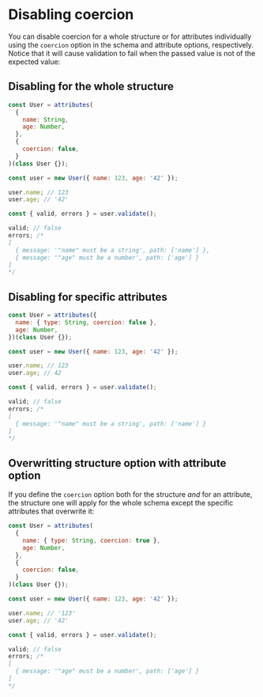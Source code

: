 # Disabling coercion

You can disable coercion for a whole structure or for attributes individually using the `coercion` option in the schema and attribute options, respectively. Notice that it will cause validation to fail when the passed value is not of the expected value:

## Disabling for the whole structure

```js
const User = attributes(
  {
    name: String,
    age: Number,
  },
  {
    coercion: false,
  }
)(class User {});

const user = new User({ name: 123, age: '42' });

user.name; // 123
user.age; // '42'

const { valid, errors } = user.validate();

valid; // false
errors; /*
[
  { message: '"name" must be a string', path: ['name'] },
  { message: '"age" must be a number', path: ['age'] }
]
*/
```

## Disabling for specific attributes

```js
const User = attributes({
  name: { type: String, coercion: false },
  age: Number,
})(class User {});

const user = new User({ name: 123, age: '42' });

user.name; // 123
user.age; // 42

const { valid, errors } = user.validate();

valid; // false
errors; /*
[
  { message: '"name" must be a string', path: ['name'] }
]
*/
```

## Overwritting structure option with attribute option

If you define the `coercion` option both for the structure _and_ for an attribute, the structure one will apply for the whole schema except the specific attributes that overwrite it:

```js
const User = attributes(
  {
    name: { type: String, coercion: true },
    age: Number,
  },
  {
    coercion: false,
  }
)(class User {});

const user = new User({ name: 123, age: '42' });

user.name; // '123'
user.age; // '42'

const { valid, errors } = user.validate();

valid; // false
errors; /*
[
  { message: '"age" must be a number', path: ['age'] }
]
*/
```
